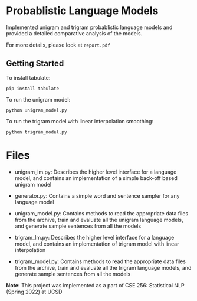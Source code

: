 # Probablistic Language Models

Implemented unigram and trigram probablistic language models and provided a detailed comparative analysis of the models.

For more details, please look at `report.pdf`

## Getting Started

To install tabulate:

```pip install tabulate```

To run the unigram model:

```python unigram_model.py```

To run the trigram model with linear interpolation smoothing:

```python trigram_model.py```

# Files

- unigram_lm.py: Describes the higher level interface for a language model, and contains an implementation of a simple back-off based unigram model

- generator.py: Contains a simple word and sentence sampler for any language model

- unigram_model.py: Contains methods to read the appropriate data files from the archive, train and evaluate all the unigram language models, and generate sample sentences from all the models

- trigram_lm.py: Describes the higher level interface for a language model, and contains an implementation of trigram model with linear interpolation

- trigram_model.py: Contains methods to read the appropriate data files from the archive, train and evaluate all the trigram language models, and generate sample sentences from all the models

**Note:** This project was implemented as a part of CSE 256: Statistical NLP (Spring 2022) at UCSD
